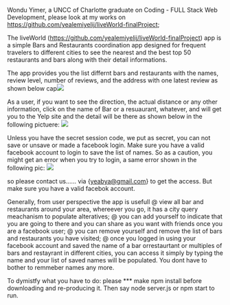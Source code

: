 Wondu Yimer, a UNCC of Charlotte graduate on Coding - FULL Stack Web Development, please look at my works on https://github.com/yealemiyelij/liveWorld-finalProject;

The liveWorld (https://github.com/yealemiyelij/liveWorld-finalProject) app is a simple Bars and Restaurants coordination app designed for frequent travelers to different cities to see the nearest and the best top 50 restaurants and bars along with their detail informations.


The app provides you the list differnt bars and restaurants with the names, review level, number of reviews, and the address with one latest review as shown below
cap![](2018-02-25-22-29-32.png)


As a user, if you want to see the direction, the actual distance or any other information, click on the name of Bar or a resuaurant, whatever, and will get you to the Yelp site and the detail will be there as shown below in the following pictuere:
![](2018-02-25-22-36-19.png)


Unless you have  the secret session code, we put as secret, you can not save or unsave or made a facebook login. Make sure you have a valid facebook account to login to save the list of names. So as a caution, you might get an error when you try to login, a same error shown in the following pic:
![](2018-02-25-22-41-41.png)

so please contact us...... via {yeabya@gmail.com} to get the access. But make sure you have a valid facebok account.

Generally, from user perspective the app is usefull
                    @ view all bar and restaurants around your area, whereever you go, it has a city query meachanism to populate alteratives;
                    @ you can add yourself to indicate that you are going to there and you can share as you want with friends once you are a facebook user;
                    @ you can remove yourself and remove the list of bars and restaurants you have visited;
                    @ once you logged in using your facebook account and saved the name of a bar orrestaurtant or multiples of bars and restayrant in different cities, you can access it simply by typing the name and your list of saved names will be populated. You dont have to bother to remmeber names any more.


To dymistfy what you have to do: please
  *** make npm install before downloading and re-producing it. Then say node server.js or npm start to run.
